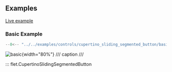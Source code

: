 ## Examples

[Live example](https://flet-controls-gallery.fly.dev/buttons/cupertinoslidingsegmentedbutton)

### Basic Example

```python
--8<-- "../../examples/controls/cupertino_sliding_segmented_button/basic.py"
```

![basic](../examples/controls/cupertino_sliding_segmented_button/media/basic.gif){width="80%"}
/// caption
///

::: flet.CupertinoSlidingSegmentedButton
